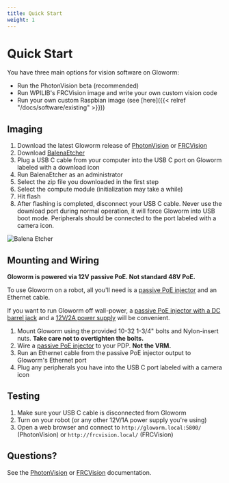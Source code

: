 ```yaml
---
title: Quick Start
weight: 1
---
```



# Quick Start

You have three main options for vision software on Gloworm:

* Run the PhotonVision beta (recommended)
* Run WPILIB's FRCVision image and write your own custom vision code
* Run your own custom Raspbian image (see [here]({{< relref "/docs/software/existing" >}}))

## Imaging

1. Download the latest Gloworm release of [PhotonVision](https://github.com/gloworm-vision/pi-gen/releases) or [FRCVision](https://github.com/gloworm-vision/gloworm-pi-gen/releases)
2. Download [BalenaEtcher](https://www.balena.io/etcher/)
3. Plug a USB C cable from your computer into the USB C port on Gloworm labeled with a download icon
4. Run BalenaEtcher as an administrator
5. Select the zip file you downloaded in the first step
6. Select the compute module (initialization may take a while)
7. Hit flash
8. After flashing is completed, disconnect your USB C cable. Never use the download port during normal operation, it will force Gloworm into USB boot mode. Peripherals should be connected to the port labeled with a camera icon.

![Balena Etcher](/balenaEtcher.png)

## Mounting and Wiring

**Gloworm is powered via 12V passive PoE. **Not** standard 48V PoE.**

To use Gloworm on a robot, all you'll need is a [passive PoE injector](https://www.revrobotics.com/rev-11-1210/) and an Ethernet cable.

If you want to run Gloworm off wall-power, a [passive PoE injector with a DC barrel jack](https://www.amazon.com/dp/B00NRHNPUA) and a [12V/2A power supply](https://www.amazon.com/dp/B01GD4ZQRS) will be convenient.

1. Mount Gloworm using the provided 10-32 1-3/4" bolts and Nylon-insert nuts. **Take care not to overtighten the bolts.**
2. Wire a [passive PoE injector](https://www.revrobotics.com/rev-11-1210/) to your PDP. **Not the VRM.**
3. Run an Ethernet cable from the passive PoE injector output to Gloworm's Ethernet port
4. Plug any peripherals you have into the USB C port labeled with a camera icon

## Testing

1. Make sure your USB C cable is disconnected from Gloworm
2. Turn on your robot (or any other 12V/1A power supply you're using)
3. Open a web browser and connect to `http://gloworm.local:5800/` (PhotonVision) or `http://frcvision.local/` (FRCVision)

## Questions?

See the [PhotonVision](https://docs.photonvision.org/en/latest/) or [FRCVision](https://docs.wpilib.org/en/stable/docs/software/vision-processing/raspberry-pi/the-raspberry-pi-frc-console.html) documentation.